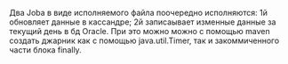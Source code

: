 Два Jobа в виде исполняемого файла поочередно исполняются:
1й обновляет данные в кассандре;
2й записаывает изменные данные за текущий день в бд Oracle.
При это можно можно с помощью maven создать джарник как с помощью java.util.Timer, так и закоммиченного части блока finally.
